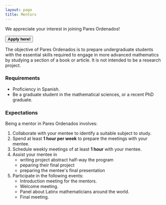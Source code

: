 ```yaml
---
layout: page
title: Mentors
---
```


We appreciate your interest in joining Pares Ordenados!

<span onclick="window.open('https://duke.qualtrics.com/jfe/form/SV_bmfJBPCbPpmuWfI')" style="cursor: pointer">
    <button class="button1"><b>Apply here!</b></button>
</span>

The objective of Pares Ordenados is to prepare undergraduate students with the essential skills required to engage in more advanced mathematics by studying a section of a book or article. It is not intended to be a research project.

### Requirements
- Proficiency in Spanish.
- Be a graduate student in the mathematical sciences, or a recent PhD graduate.

### Expectations
Being a mentor in Pares Ordenados involves:
1. Collaborate with your mentee to identify a suitable subject to study.
2. Spend at least <b>1 hour per week</b> to prepare the meetings with your mentee.
3. Schedule weekly meetings of at least <b>1 hour</b> with your mentee.
4. Assist your mentee in 
    - writing project abstract half-way the program
    - peparing their final project
    - preparing the mentee's final presentation 
5. Participate in the following events:
    - Introduction meeting for the mentors.
    - Welcome meeting.
    - Panel about Latinx mathematicians around the world.
    - Final meeting.